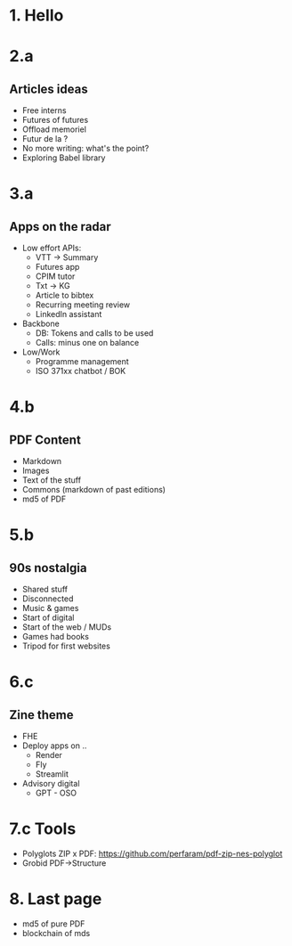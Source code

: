 # 1. Hello


# 2.a


## Articles ideas

* Free interns 
* Futures of futures
* Offload memoriel
* Futur de la ?
* No more writing: what's the point?
* Exploring Babel library


# 3.a

## Apps on the radar

* Low effort APIs:
  * VTT -> Summary
  * Futures app
  * CPIM tutor
  * Txt -> KG
  * Article to bibtex
  * Recurring meeting review
  * LinkedIn assistant
* Backbone
  * DB: Tokens and calls to be used
  * Calls: minus one on balance
* Low/Work
  * Programme management
  * ISO 371xx chatbot / BOK

# 4.b

## PDF Content

* Markdown
* Images
* Text of the stuff
* Commons (markdown of past editions)
* md5 of PDF


# 5.b

## 90s nostalgia

* Shared stuff
* Disconnected
* Music & games
* Start of digital
* Start of the web / MUDs
* Games had books
* Tripod for first websites


# 6.c

## Zine theme

* FHE
* Deploy apps on ..
  * Render
  * Fly
  * Streamlit
* Advisory digital
  * GPT - OSO

# 7.c Tools

* Polyglots ZIP x PDF: https://github.com/perfaram/pdf-zip-nes-polyglot
* Grobid PDF->Structure


# 8. Last page


* md5 of pure PDF
* blockchain of mds

